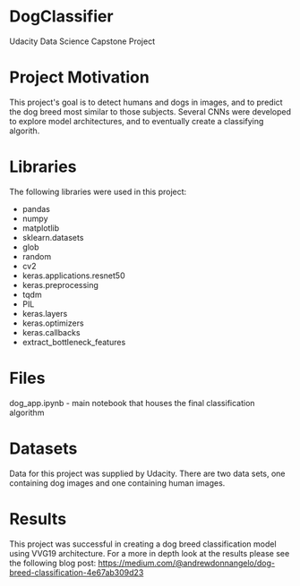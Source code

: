 # DogClassifier
Udacity Data Science Capstone Project

# Project Motivation
This project's goal is to detect humans and dogs in images, and to predict the dog breed most similar to those subjects. Several CNNs were developed to explore model architectures, and to eventually create a classifying algorith.

# Libraries 
The following libraries were used in this project:
- pandas
- numpy
- matplotlib
- sklearn.datasets
- glob
- random
- cv2
- keras.applications.resnet50
- keras.preprocessing
- tqdm
- PIL
- keras.layers
- keras.optimizers
- keras.callbacks
- extract_bottleneck_features

# Files
dog_app.ipynb - main notebook that houses the final classification algorithm

# Datasets
Data for this project was supplied by Udacity. There are two data sets, one containing dog images and one containing human images. 

# Results
This project was successful in creating a dog breed classification model using VVG19 architecture. For a more in depth look at the results please see the following blog post: https://medium.com/@andrewdonnangelo/dog-breed-classification-4e67ab309d23


